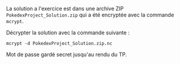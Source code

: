 La solution a l'exercice est dans une archive ZIP `PokedexProject_Solution.zip` qui a été encryptée avec la commande `mcrypt`.

Décrypter la solution avec la commande suivante : 

```
mcrypt -d PokedexProject_Solution.zip.nc
```

Mot de passe gardé secret jusqu'au rendu du TP.
